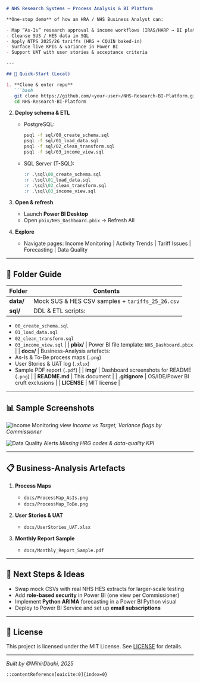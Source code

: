 ````markdown
# NHS Research Systems – Process Analysis & BI Platform

**One-stop demo** of how an HRA / NHS Business Analyst can:

- Map “As-Is” research approval & income workflows (IRAS/HARP → BI platform)  
- Cleanse SUS / HES data in SQL  
- Apply NTPS 2025/26 tariffs (HRG + CQUIN baked-in)  
- Surface live KPIs & variance in Power BI  
- Support UAT with user stories & acceptance criteria  

---

## 🔧 Quick-Start (Local)

1. **Clone & enter repo**  
   ```bash
   git clone https://github.com/<your-user>/NHS-Research-BI-Platform.git
   cd NHS-Research-BI-Platform
````

2. **Deploy schema & ETL**

   * PostgreSQL:

     ```bash
     psql -f sql/00_create_schema.sql
     psql -f sql/01_load_data.sql
     psql -f sql/02_clean_transform.sql
     psql -f sql/03_income_view.sql
     ```
   * SQL Server (T-SQL):

     ```sql
     :r .\sql\00_create_schema.sql
     :r .\sql\01_load_data.sql
     :r .\sql\02_clean_transform.sql
     :r .\sql\03_income_view.sql
     ```
3. **Open & refresh**

   * Launch **Power BI Desktop**
   * Open `pbix/NHS_Dashboard.pbix` → Refresh All
4. **Explore**

   * Navigate pages: Income Monitoring | Activity Trends | Tariff Issues | Forecasting | Data Quality

---

## 📂 Folder Guide

| Folder    | Contents                                         |
| --------- | ------------------------------------------------ |
| **data/** | Mock SUS & HES CSV samples + `tariffs_25_26.csv` |
| **sql/**  | DDL & ETL scripts:                               |

* `00_create_schema.sql`
* `01_load_data.sql`
* `02_clean_transform.sql`
* `03_income_view.sql` |
  \| **pbix/**  | Power BI file template: `NHS_Dashboard.pbix`                      |
  \| **docs/**  | Business-Analysis artefacts:
* As-Is & To-Be process maps (`.png`)
* User Stories & UAT log (`.xlsx`)
* Sample PDF report (`.pdf`) |
  \| **img/**   | Dashboard screenshots for README (`.png`)                         |
  \| **README.md** | This document                                               |
  \| **.gitignore** | OS/IDE/Power BI cruft exclusions                         |
  \| **LICENSE**   | MIT license                                                   |

---

## 📊 Sample Screenshots

![Income Monitoring view](img/income_view.png)
*Income vs Target, Variance flags by Commissioner*

![Data Quality Alerts](img/data_quality.png)
*Missing HRG codes & data-quality KPI*

---

## 📋 Business-Analysis Artefacts

1. **Process Maps**

   * `docs/ProcessMap_AsIs.png`
   * `docs/ProcessMap_ToBe.png`

2. **User Stories & UAT**

   * `docs/UserStories_UAT.xlsx`

3. **Monthly Report Sample**

   * `docs/Monthly_Report_Sample.pdf`

---

## 🚀 Next Steps & Ideas

* Swap mock CSVs with real NHS HES extracts for larger-scale testing
* Add **role-based security** in Power BI (one view per Commissioner)
* Implement **Python ARIMA** forecasting in a Power BI Python visual
* Deploy to Power BI Service and set up **email subscriptions**

---

## 📝 License

This project is licensed under the MIT License. See [LICENSE](LICENSE) for details.

---

*Built by @MihirDbahi, 2025*

```
::contentReference[oaicite:0]{index=0}
```
